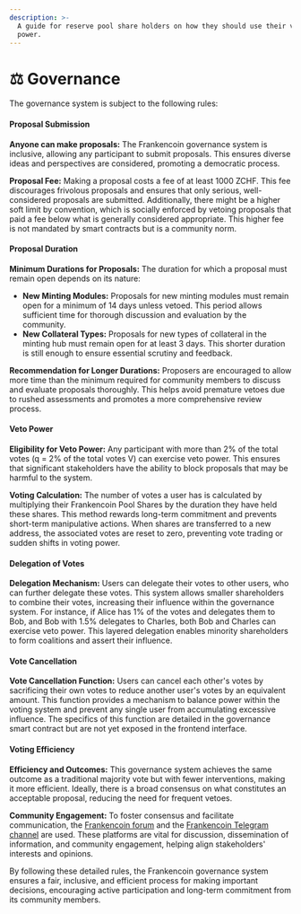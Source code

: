 ```yaml
---
description: >-
  A guide for reserve pool share holders on how they should use their veto
  power.
---
```


# ⚖️ Governance

The governance system is subject to the following rules:

#### Proposal Submission

**Anyone can make proposals:** The Frankencoin governance system is inclusive, allowing any participant to submit proposals. This ensures diverse ideas and perspectives are considered, promoting a democratic process.

**Proposal Fee:** Making a proposal costs a fee of at least 1000 ZCHF. This fee discourages frivolous proposals and ensures that only serious, well-considered proposals are submitted. Additionally, there might be a higher soft limit by convention, which is socially enforced by vetoing proposals that paid a fee below what is generally considered appropriate. This higher fee is not mandated by smart contracts but is a community norm.

#### Proposal Duration

**Minimum Durations for Proposals:** The duration for which a proposal must remain open depends on its nature:

* **New Minting Modules:** Proposals for new minting modules must remain open for a minimum of 14 days unless vetoed. This period allows sufficient time for thorough discussion and evaluation by the community.
* **New Collateral Types:** Proposals for new types of collateral in the minting hub must remain open for at least 3 days. This shorter duration is still enough to ensure essential scrutiny and feedback.

**Recommendation for Longer Durations:** Proposers are encouraged to allow more time than the minimum required for community members to discuss and evaluate proposals thoroughly. This helps avoid premature vetoes due to rushed assessments and promotes a more comprehensive review process.

#### Veto Power

**Eligibility for Veto Power:** Any participant with more than 2% of the total votes (q = 2% of the total votes V) can exercise veto power. This ensures that significant stakeholders have the ability to block proposals that may be harmful to the system.

**Voting Calculation:** The number of votes a user has is calculated by multiplying their Frankencoin Pool Shares by the duration they have held these shares. This method rewards long-term commitment and prevents short-term manipulative actions. When shares are transferred to a new address, the associated votes are reset to zero, preventing vote trading or sudden shifts in voting power.

#### Delegation of Votes

**Delegation Mechanism:** Users can delegate their votes to other users, who can further delegate these votes. This system allows smaller shareholders to combine their votes, increasing their influence within the governance system. For instance, if Alice has 1% of the votes and delegates them to Bob, and Bob with 1.5% delegates to Charles, both Bob and Charles can exercise veto power. This layered delegation enables minority shareholders to form coalitions and assert their influence.

#### Vote Cancellation

**Vote Cancellation Function:** Users can cancel each other's votes by sacrificing their own votes to reduce another user's votes by an equivalent amount. This function provides a mechanism to balance power within the voting system and prevent any single user from accumulating excessive influence. The specifics of this function are detailed in the governance smart contract but are not yet exposed in the frontend interface.

#### Voting Efficiency

**Efficiency and Outcomes:** This governance system achieves the same outcome as a traditional majority vote but with fewer interventions, making it more efficient. Ideally, there is a broad consensus on what constitutes an acceptable proposal, reducing the need for frequent vetoes.

**Community Engagement:** To foster consensus and facilitate communication, the [Frankencoin forum](https://github.com/Frankencoin-ZCHF/FrankenCoin/discussions) and the [Frankencoin Telegram channel](https://t.me/frankencoinzchf) are used. These platforms are vital for discussion, dissemination of information, and community engagement, helping align stakeholders' interests and opinions.

By following these detailed rules, the Frankencoin governance system ensures a fair, inclusive, and efficient process for making important decisions, encouraging active participation and long-term commitment from its community members.
